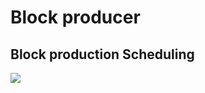 # Block producer


## Block production Scheduling
[block-production-scheduling]: #block-production-scheduling

![](https://github.com/MinaProtocol/mina-resources/blob/main/docs/res/block_production_fsm.png)
